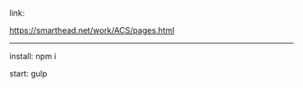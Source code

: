 link:

https://smarthead.net/work/ACS/pages.html

---------------------------------------------------------------
install: npm i

start: gulp
